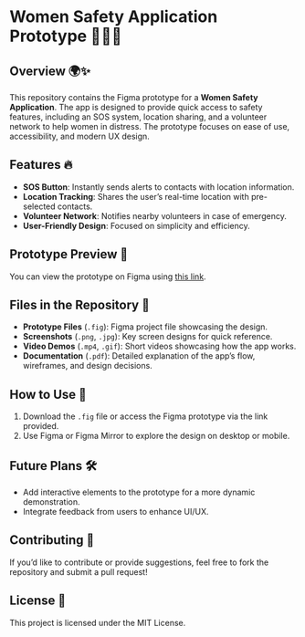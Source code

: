 # Women Safety Application Prototype 🚨👩‍💻

## Overview 🌍✨
This repository contains the Figma prototype for a **Women Safety Application**. The app is designed to provide quick access to safety features, including an SOS system, location sharing, and a volunteer network to help women in distress. The prototype focuses on ease of use, accessibility, and modern UX design.

## Features 🔥
- **SOS Button**: Instantly sends alerts to contacts with location information.
- **Location Tracking**: Shares the user’s real-time location with pre-selected contacts.
- **Volunteer Network**: Notifies nearby volunteers in case of emergency.
- **User-Friendly Design**: Focused on simplicity and efficiency.

## Prototype Preview 📱
You can view the prototype on Figma using [this link](#).

## Files in the Repository 📂
- **Prototype Files** (`.fig`): Figma project file showcasing the design.
- **Screenshots** (`.png`, `.jpg`): Key screen designs for quick reference.
- **Video Demos** (`.mp4`, `.gif`): Short videos showcasing how the app works.
- **Documentation** (`.pdf`): Detailed explanation of the app’s flow, wireframes, and design decisions.
  
## How to Use 🔧
1. Download the `.fig` file or access the Figma prototype via the link provided.
2. Use Figma or Figma Mirror to explore the design on desktop or mobile.

## Future Plans 🛠️
- Add interactive elements to the prototype for a more dynamic demonstration.
- Integrate feedback from users to enhance UI/UX.

## Contributing 🤝
If you’d like to contribute or provide suggestions, feel free to fork the repository and submit a pull request!

## License 📜
This project is licensed under the MIT License.
